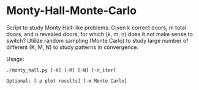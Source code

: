 # Monty-Hall-Monte-Carlo
Script to study Monty Hall-like problems. Given k correct doors, m total doors, and n revealed doors, for which (k, m, n) does it not make sense to switch? Utilize random sampling (Monte Carlo) to study large number of different (K, M, N) to study patterns in convergence.

Usage:
```
./monty_hall.py [-K] [-M] [-N] [-n_iter] 

Optional: [-p plot results] [-m Monte Carlo]
```

